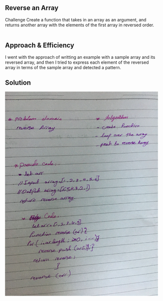 ## Reverse an Array
Challenge
Create a function that takes in an array as an argument, and returns another array with the elements of the first array in reversed order.
<br><br>

## Approach & Efficiency
I went with the approach of writting an example with a sample array and its reversed array, and then I tried to express each element of the reversed array in terms of the sample array and detected a pattern.


## Solution
![whiteboard](./assets/arrayReverse.jpg)
